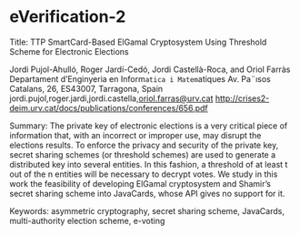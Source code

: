 eVerification-2
===============

Title: TTP SmartCard-Based ElGamal Cryptosystem Using Threshold Scheme for Electronic Elections

Jordi Pujol-Ahulló, Roger Jardí-Cedó, Jordi Castellà-Roca, and Oriol Farràs
Departament d’Enginyeria en Inform`atica i Matem`atiques
Av. Pa¨ısos Catalans, 26, ES43007, Tarragona, Spain
jordi.pujol,roger.jardi,jordi.castella,oriol.farras@urv.cat
http://crises2-deim.urv.cat/docs/publications/conferences/656.pdf

Summary: The private key of electronic elections is a very critical piece of information that, with an incorrect or improper use, may disrupt
the elections results. To enforce the privacy and security of the private key, secret sharing schemes (or threshold schemes) are used to generate a distributed key into several entities. In this fashion, a threshold of
at least t out of the n entities will be necessary to decrypt votes. We study in this work the feasibility of developing ElGamal cryptosystem
and Shamir’s secret sharing scheme into JavaCards, whose API gives no support for it.

Keywords: asymmetric cryptography, secret sharing scheme, JavaCards, multi-authority election scheme, e-voting





